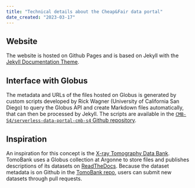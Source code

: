 ```yaml
---
title: "Technical details about the Cheap&Fair data portal"
date_created: "2023-03-17"
---
```


## Website

The website is hosted on Github Pages and is based on Jekyll with the [Jekyll Documentation Theme](https://idratherbewriting.com/documentation-theme-jekyll/index.html).

## Interface with Globus

The metadata and URLs of the files hosted on Globus is generated by custom scripts developed by Rick Wagner (University of California San Diego) to query the Globus API and create Markdown files automatically, that can then be processed by Jekyll.
The scripts are available in the [`CMB-S4/serverless-data-portal-cmb-s4` Github repository](https://github.com/CMB-S4/serverless-data-portal-cmb-s4).

## Inspiration

An inspiration for this concept is the [X-ray Tomography Data Bank](https://tomobank.readthedocs.io/). TomoBank uses a Globus collection at Argonne to store files and publishes descriptions of its datasets on [ReadTheDocs](https://readthedocs.org). Because the dataset metadata is on Github in the [TomoBank repo](https://github.com/tomography/tomobank), users can submit new datasets through pull requests.
